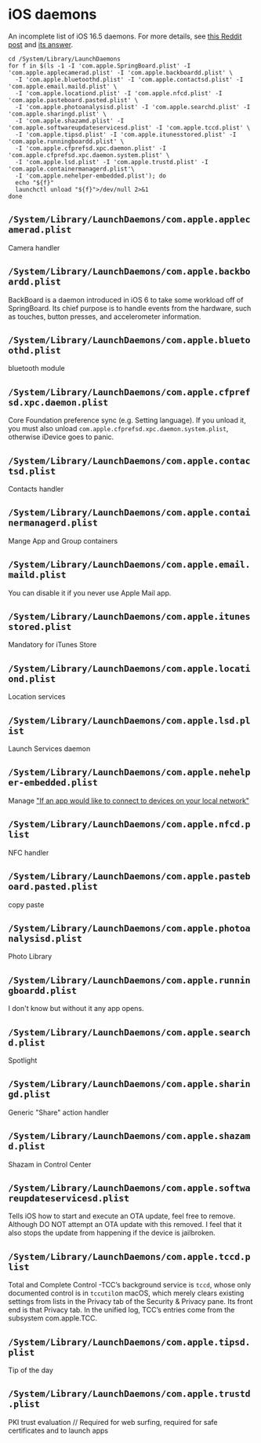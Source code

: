 # iOS daemons

An incomplete list of iOS 16.5 daemons.
For more details, see [this Reddit post](https://www.reddit.com/r/jailbreak/comments/10v7j59/tutorial_list_of_ios_daemons_and_what_they_do/?utm_source=share&utm_medium=web3x&utm_name=web3xcss&utm_term=1&utm_content=share_button) and [its answer](https://www.reddit.com/r/jailbreak/comments/10v7j59/comment/j8s1lgj/?utm_source=share&utm_medium=web3x&utm_name=web3xcss&utm_term=1&utm_content=share_button).

```shell
cd /System/Library/LaunchDaemons
for f in $(ls -1 -I 'com.apple.SpringBoard.plist' -I 'com.apple.applecamerad.plist' -I 'com.apple.backboardd.plist' \
  -I 'com.apple.bluetoothd.plist' -I 'com.apple.contactsd.plist' -I 'com.apple.email.maild.plist' \
  -I 'com.apple.locationd.plist' -I 'com.apple.nfcd.plist' -I 'com.apple.pasteboard.pasted.plist' \
  -I 'com.apple.photoanalysisd.plist' -I 'com.apple.searchd.plist' -I 'com.apple.sharingd.plist' \
  -I 'com.apple.shazamd.plist' -I 'com.apple.softwareupdateservicesd.plist' -I 'com.apple.tccd.plist' \
  -I 'com.apple.tipsd.plist' -I 'com.apple.itunesstored.plist' -I 'com.apple.runningboardd.plist' \
  -I 'com.apple.cfprefsd.xpc.daemon.plist' -I 'com.apple.cfprefsd.xpc.daemon.system.plist' \
  -I 'com.apple.lsd.plist' -I 'com.apple.trustd.plist' -I 'com.apple.containermanagerd.plist'\
  -I 'com.apple.nehelper-embedded.plist'); do 
  echo "${f}"
  launchctl unload "${f}">/dev/null 2>&1
done
```

## `/System/Library/LaunchDaemons/com.apple.applecamerad.plist`

Camera handler

## `/System/Library/LaunchDaemons/com.apple.backboardd.plist`

BackBoard is a daemon introduced in iOS 6 to take some workload off of SpringBoard. 
Its chief purpose is to handle events from the hardware, such as touches, button presses, and accelerometer information. 

## `/System/Library/LaunchDaemons/com.apple.bluetoothd.plist`

bluetooth module 

## `/System/Library/LaunchDaemons/com.apple.cfprefsd.xpc.daemon.plist`

Core Foundation preference sync (e.g. Setting language).
If you unload it, you must also unload `com.apple.cfprefsd.xpc.daemon.system.plist`, otherwise iDevice goes to panic.

## `/System/Library/LaunchDaemons/com.apple.contactsd.plist`

Contacts handler

## `/System/Library/LaunchDaemons/com.apple.containermanagerd.plist`

Mange App and Group containers

## `/System/Library/LaunchDaemons/com.apple.email.maild.plist`

You can disable it if you never use Apple Mail app.

## `/System/Library/LaunchDaemons/com.apple.itunesstored.plist`

Mandatory for iTunes Store  

## `/System/Library/LaunchDaemons/com.apple.locationd.plist`

Location services

## `/System/Library/LaunchDaemons/com.apple.lsd.plist`

Launch Services daemon 

## `/System/Library/LaunchDaemons/com.apple.nehelper-embedded.plist`

Manage ["If an app would like to connect to devices on your local network"](https://support.apple.com/library/content/dam/edam/applecare/images/en_US/iOS/ios-16-iphone-13-pro-keynote-recents-keynote-remote-local-network-prompt.png)

## `/System/Library/LaunchDaemons/com.apple.nfcd.plist`

NFC handler

## `/System/Library/LaunchDaemons/com.apple.pasteboard.pasted.plist`

copy paste

## `/System/Library/LaunchDaemons/com.apple.photoanalysisd.plist`

Photo Library

## `/System/Library/LaunchDaemons/com.apple.runningboardd.plist`

I don't know but without it any app opens.

## `/System/Library/LaunchDaemons/com.apple.searchd.plist`

Spotlight

## `/System/Library/LaunchDaemons/com.apple.sharingd.plist`

Generic "Share" action handler

## `/System/Library/LaunchDaemons/com.apple.shazamd.plist`

Shazam in Control Center

## `/System/Library/LaunchDaemons/com.apple.softwareupdateservicesd.plist`

Tells iOS how to start and execute an OTA update, feel free to remove. 
Although DO NOT attempt an OTA update with this removed. 
I feel that it also stops the update from happening if the device is jailbroken.  

## `/System/Library/LaunchDaemons/com.apple.tccd.plist`

Total and Complete Control -TCC’s background service is `tccd`, whose only documented control is in `tccutil`on macOS, which merely clears existing settings from lists in the Privacy tab of the Security & Privacy pane.
Its front end is that Privacy tab. 
In the unified log, TCC’s entries come from the subsystem com.apple.TCC.

## `/System/Library/LaunchDaemons/com.apple.tipsd.plist`

Tip of the day

## `/System/Library/LaunchDaemons/com.apple.trustd.plist`

PKI trust evaluation // Required for web surfing, required for safe certificates and to launch apps